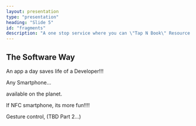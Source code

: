 ```yaml
---
layout: presentation
type: "presentation"
heading: "Slide 5"
id: "fragments"
description: "A one stop service where you can \"Tap N Book\" Resource instantly"
---
```


## The Software Way

An app a day saves life of a Developer!!!

<p class="fragment"><span class="grow">Any Smartphone...</span></p>
<p class="fragment"><span class="grow">      available on the planet.</span></p>
<p class="fragment"><span class="grow">If NFC smartphone, its more fun!!!!</span></p>


<p class="fragment"><span class="grow">Gesture control, (TBD Part 2...)</span></p>
